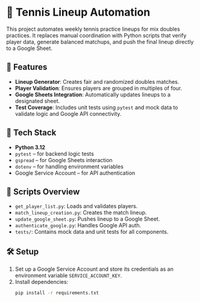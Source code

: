 # 🎾 Tennis Lineup Automation

This project automates weekly tennis practice lineups for mix doubles practices. It replaces manual coordination with Python scripts that verify player data, generate balanced matchups, and push the final lineup directly to a Google Sheet.

## 🚀 Features

- **Lineup Generator**: Creates fair and randomized doubles matches.
- **Player Validation**: Ensures players are grouped in multiples of four.
- **Google Sheets Integration**: Automatically updates lineups to a designated sheet.
- **Test Coverage**: Includes unit tests using `pytest` and mock data to validate logic and Google API connectivity.

## 🧪 Tech Stack

- **Python 3.12**
- `pytest` – for backend logic tests  
- `gspread` – for Google Sheets interaction  
- `dotenv` – for handling environment variables  
- Google Service Account – for API authentication

## 🧩 Scripts Overview

- `get_player_list.py`: Loads and validates players.
- `match_lineup_creation.py`: Creates the match lineup.
- `update_google_sheet.py`: Pushes lineup to a Google Sheet.
- `authenticate_google.py`: Handles Google API auth.
- `tests/`: Contains mock data and unit tests for all components.

## 🛠 Setup

1. Set up a Google Service Account and store its credentials as an environment variable `SERVICE_ACCOUNT_KEY`.
2. Install dependencies:  
   ```bash
   pip install -r requirements.txt
